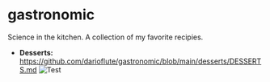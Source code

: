 # gastronomic
Science in the kitchen. 
A collection of my favorite recipies.

- **Desserts:** https://github.com/darioflute/gastronomic/blob/main/desserts/DESSERTS.md
![Test](/assets/desserts/images/flouredPan.jpg)
